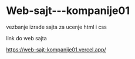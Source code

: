 # Web-sajt---kompanije01
vezbanje izrade sajta za ucenje html i css

link do web sajta

https://web-sajt-kompanije01.vercel.app/

